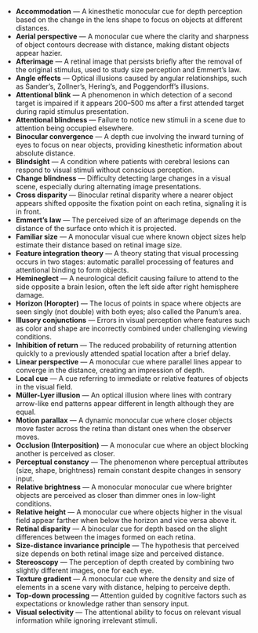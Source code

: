 - **Accommodation** — A kinesthetic monocular cue for depth perception based on the change in the lens shape to focus on objects at different distances.  
- **Aerial perspective** — A monocular cue where the clarity and sharpness of object contours decrease with distance, making distant objects appear hazier.  
- **Afterimage** — A retinal image that persists briefly after the removal of the original stimulus, used to study size perception and Emmert’s law.  
- **Angle effects** — Optical illusions caused by angular relationships, such as Sander’s, Zollner’s, Hering’s, and Poggendorff’s illusions.  
- **Attentional blink** — A phenomenon in which detection of a second target is impaired if it appears 200–500 ms after a first attended target during rapid stimulus presentation.  
- **Attentional blindness** — Failure to notice new stimuli in a scene due to attention being occupied elsewhere.  
- **Binocular convergence** — A depth cue involving the inward turning of eyes to focus on near objects, providing kinesthetic information about absolute distance.  
- **Blindsight** — A condition where patients with cerebral lesions can respond to visual stimuli without conscious perception.  
- **Change blindness** — Difficulty detecting large changes in a visual scene, especially during alternating image presentations.  
- **Cross disparity** — Binocular retinal disparity where a nearer object appears shifted opposite the fixation point on each retina, signaling it is in front.  
- **Emmert’s law** — The perceived size of an afterimage depends on the distance of the surface onto which it is projected.  
- **Familiar size** — A monocular visual cue where known object sizes help estimate their distance based on retinal image size.  
- **Feature integration theory** — A theory stating that visual processing occurs in two stages: automatic parallel processing of features and attentional binding to form objects.  
- **Hemineglect** — A neurological deficit causing failure to attend to the side opposite a brain lesion, often the left side after right hemisphere damage.  
- **Horizon (Horopter)** — The locus of points in space where objects are seen singly (not double) with both eyes; also called the Panum’s area.  
- **Illusory conjunctions** — Errors in visual perception where features such as color and shape are incorrectly combined under challenging viewing conditions.  
- **Inhibition of return** — The reduced probability of returning attention quickly to a previously attended spatial location after a brief delay.  
- **Linear perspective** — A monocular cue where parallel lines appear to converge in the distance, creating an impression of depth.  
- **Local cue** — A cue referring to immediate or relative features of objects in the visual field.  
- **Müller-Lyer illusion** — An optical illusion where lines with contrary arrow-like end patterns appear different in length although they are equal.  
- **Motion parallax** — A dynamic monocular cue where closer objects move faster across the retina than distant ones when the observer moves.  
- **Occlusion (Interposition)** — A monocular cue where an object blocking another is perceived as closer.  
- **Perceptual constancy** — The phenomenon where perceptual attributes (size, shape, brightness) remain constant despite changes in sensory input.  
- **Relative brightness** — A monocular monocular cue where brighter objects are perceived as closer than dimmer ones in low-light conditions.  
- **Relative height** — A monocular cue where objects higher in the visual field appear farther when below the horizon and vice versa above it.  
- **Retinal disparity** — A binocular cue for depth based on the slight differences between the images formed on each retina.  
- **Size-distance invariance principle** — The hypothesis that perceived size depends on both retinal image size and perceived distance.  
- **Stereoscopy** — The perception of depth created by combining two slightly different images, one for each eye.  
- **Texture gradient** — A monocular cue where the density and size of elements in a scene vary with distance, helping to perceive depth.  
- **Top-down processing** — Attention guided by cognitive factors such as expectations or knowledge rather than sensory input.  
- **Visual selectivity** — The attentional ability to focus on relevant visual information while ignoring irrelevant stimuli.
